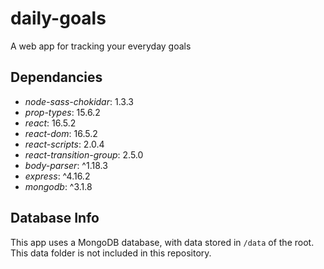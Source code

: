 # daily-goals

A web app for tracking your everyday goals

## Dependancies

-   _node-sass-chokidar_: 1.3.3
-   _prop-types_: 15.6.2
-   _react_: 16.5.2
-   _react-dom_: 16.5.2
-   _react-scripts_: 2.0.4
-   _react-transition-group_: 2.5.0
-   _body-parser_: ^1.18.3
-   _express_: ^4.16.2
-   _mongodb_: ^3.1.8

## Database Info

This app uses a MongoDB database, with data stored in `/data` of the root. This data folder is not included in this repository.
